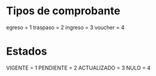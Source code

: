 # Tipos de comprobante
egreso   = 1
traspaso = 2
ingreso  = 3
voucher  = 4

# Estados
VIGENTE    = 1
PENDIENTE  = 2
ACTUALIZADO = 3
NULO = 4
